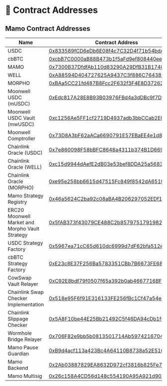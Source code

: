 # 📜 Contract Addresses

## Mamo Contract Addresses

<table><thead><tr><th width="304.58203125">Name</th><th>Contract Address</th></tr></thead><tbody><tr><td>USDC</td><td><a href="https://basescan.org/address/0x833589fCD6eDb6E08f4c7C32D4f71b54bdA02913">0x833589fCD6eDb6E08f4c7C32D4f71b54bdA02913</a></td></tr><tr><td>cbBTC</td><td><a href="https://basescan.org/address/0xcbB7C0000aB88B473b1f5aFd9ef808440eed33Bf">0xcbB7C0000aB88B473b1f5aFd9ef808440eed33Bf</a></td></tr><tr><td>MAMO</td><td><a href="https://basescan.org/address/0x7300B37DfdfAb110d83290A29DfB31B1740219fE">0x7300B37DfdfAb110d83290A29DfB31B1740219fE</a></td></tr><tr><td>WELL</td><td><a href="https://basescan.org/address/0xA88594D404727625A9437C3f886C7643872296AE">0xA88594D404727625A9437C3f886C7643872296AE</a></td></tr><tr><td>MORPHO</td><td><a href="https://basescan.org/address/0xBAa5CC21fd487B8Fcc2F632f3F4E8D37262a0842">0xBAa5CC21fd487B8Fcc2F632f3F4E8D37262a0842</a></td></tr><tr><td>Moonwell USDC (mUSDC)</td><td><a href="https://basescan.org/address/0xEdc817A28E8B93B03976FBd4a3dDBc9f7D176c22">0xEdc817A28E8B93B03976FBd4a3dDBc9f7D176c22</a></td></tr><tr><td>Moonwell USDC Vault (mwUSDC)</td><td><a href="https://basescan.org/address/0xc1256Ae5FF1cf2719D4937adb3bbCCab2E00A2Ca">0xc1256Ae5FF1cf2719D4937adb3bbCCab2E00A2Ca</a></td></tr><tr><td>Moonwell Comptroller</td><td><a href="https://basescan.org/address/0x73D8A3bF62aACa6690791E57EBaEE4e1d875d8Fe">0x73D8A3bF62aACa6690791E57EBaEE4e1d875d8Fe</a></td></tr><tr><td>Chainlink Oracle (USDC)</td><td><a href="https://basescan.org/address/0x7e860098F58bBFC8648a4311b374B1D669a2bc6B">0x7e860098F58bBFC8648a4311b374B1D669a2bc6B</a></td></tr><tr><td>Chainlink Oracle (WELL)</td><td><a href="https://basescan.org/address/0xc15d9944dAefE2dB03e53bef8DDA25a56832C5fe">0xc15d9944dAefE2dB03e53bef8DDA25a56832C5fe</a></td></tr><tr><td>Chainlink Oracle (MORPHO)</td><td><a href="https://basescan.org/address/0xe95e258bb6615d47515Fc849f8542dA651f12bF6">0xe95e258bb6615d47515Fc849f8542dA651f12bF6</a></td></tr><tr><td>Mamo Strategy Registry</td><td><a href="https://basescan.org/address/0x46a5624C2ba92c08aBA4B206297052EDf14baa92">0x46a5624C2ba92c08aBA4B206297052EDf14baa92</a></td></tr><tr><td>ERC20 Moonwell Market and Morpho Vault Strategy</td><td><a href="https://basescan.org/address/0x5fAB373f43079CE488C2b8579751791982C03A35">0x5fAB373f43079CE488C2b8579751791982C03A35</a></td></tr><tr><td>USDC Strategy Factory</td><td><a href="https://basescan.org/address/0x5967ea71cC65d610dc6999d7dF62bfa512e62D07">0x5967ea71cC65d610dc6999d7dF62bfa512e62D07</a></td></tr><tr><td>cbBTC Strategy Factory</td><td><a href="https://basescan.org/address/0xE23c8E37F256Ba5783351CBb7B6673FE68248712">0xE23c8E37F256Ba5783351CBb7B6673FE68248712</a></td></tr><tr><td>CowSwap Vault Relayer</td><td><a href="https://basescan.org/address/0xC92E8bdf79f0507f65a392b0ab4667716BFE0110">0xC92E8bdf79f0507f65a392b0ab4667716BFE0110</a></td></tr><tr><td>Chainlink Swap Checker Implementation</td><td><a href="https://basescan.org/address/0x518e95F6f91E316133FE256fBc1Cf47a54e50c56">0x518e95F6f91E316133FE256fBc1Cf47a54e50c56</a></td></tr><tr><td>Chainlink Slippage Checker</td><td><a href="https://basescan.org/address/0x5A8F10be44E25Bb21492C5f46DA94cDb1f0b2fF6">0x5A8F10be44E25Bb21492C5f46DA94cDb1f0b2fF6</a></td></tr><tr><td>Wormhole Bridge Relayer</td><td><a href="https://basescan.org/address/0x706F82e9bb5b0813501714Ab5974216704980e31">0x706F82e9bb5b0813501714Ab5974216704980e31</a></td></tr><tr><td>Mamo Pause Guardian</td><td><a href="https://basescan.org/address/0xB9d4acf113a423Bc4A64110B8738a52E51C2AB38">0xB9d4acf113a423Bc4A64110B8738a52E51C2AB38</a></td></tr><tr><td>Mamo Backend</td><td><a href="https://basescan.org/address/0x2Ab03887829EA8632D972cf3816b825Fe7FC5e73">0x2Ab03887829EA8632D972cf3816b825Fe7FC5e73</a></td></tr><tr><td>Mamo Multisig</td><td><a href="https://basescan.org/address/0x26c158A4CD56d148c554190A95A921d90F00C160">0x26c158A4CD56d148c554190A95A921d90F00C160</a></td></tr></tbody></table>
